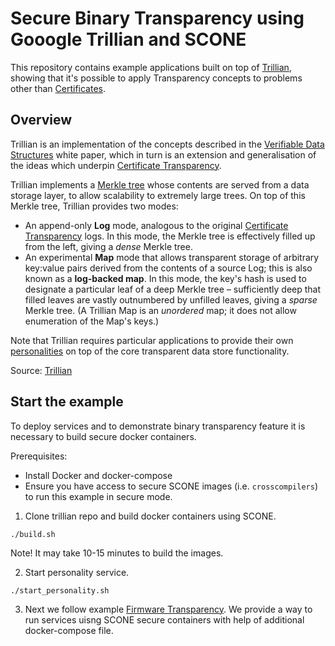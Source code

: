 # Secure Binary Transparency using Gooogle Trillian and SCONE

This repository contains example applications built on top of
[Trillian](https://github.com/google/trillian), showing that it's possible to apply
Transparency concepts to problems other than
[Certificates](https://github.com/google/certificate-transparency-go).

## Overview

Trillian is an implementation of the concepts described in the
[Verifiable Data Structures](docs/papers/VerifiableDataStructures.pdf) white paper,
which in turn is an extension and generalisation of the ideas which underpin
[Certificate Transparency](https://certificate-transparency.org).

Trillian implements a [Merkle tree](https://en.wikipedia.org/wiki/Merkle_tree)
whose contents are served from a data storage layer, to allow scalability to
extremely large trees.  On top of this Merkle tree, Trillian provides two
modes:

 - An append-only **Log** mode, analogous to the original
   [Certificate Transparency](https://certificate-transparency.org) logs.  In
   this mode, the Merkle tree is effectively filled up from the left, giving a
   *dense* Merkle tree.
 - An experimental **Map** mode that allows transparent storage of arbitrary
   key:value pairs derived from the contents of a source Log; this is also known
   as a **log-backed map**.  In this mode, the key's hash is used to designate a
   particular leaf of a deep Merkle tree – sufficiently deep that filled
   leaves are vastly outnumbered by unfilled leaves, giving a *sparse* Merkle
   tree.  (A Trillian Map is an *unordered* map; it does not allow enumeration
   of the Map's keys.)

Note that Trillian requires particular applications to provide their own
[personalities](#personalities) on top of the core transparent data store
functionality.

Source: [Trillian](https://github.com/google/trillian)


## Start the example

To deploy services and to demonstrate binary transparency feature it is necessary to build secure docker containers.

Prerequisites:
- Install Docker and docker-compose
- Ensure you have access to secure SCONE images (i.e. `crosscompilers`) to run this example in secure mode.


1. Clone trillian repo and build docker containers using SCONE.
```
./build.sh
```
Note! It may take 10-15 minutes to build the images.

2. Start personality service.
```
./start_personality.sh
```

3. Next we follow example [Firmware Transparency](https://github.com/google/trillian-examples/tree/master/binary_transparency/firmware).
We provide a way to run services uisng SCONE secure containers with help of additional docker-compose file.


